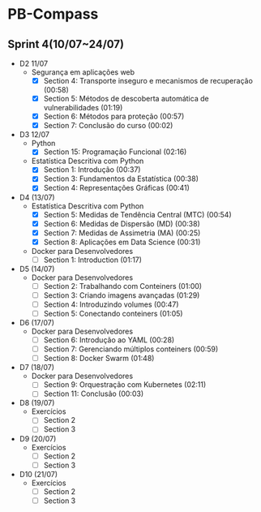 # PB-Compass

## **Sprint 4(10/07~24/07)**

- D2 11/07
    - Segurança em aplicações web
        - [X]  Section 4: Transporte inseguro e mecanismos de recuperação  (00:58)
        - [X]  Section 5: Métodos de descoberta automática de vulnerabilidades (01:19)
        - [X]  Section 6: Métodos para proteção (00:57)
        - [X]  Section 7: Conclusão do curso (00:02)
    
- D3 12/07
    - Python
        - [X]  Section 15: Programação Funcional (02:16)
    - Estatística Descritiva com Python
        - [X]  Section 1: Introdução (00:37)
        - [X]  Section 3: Fundamentos da Estatística (00:38)
        - [X]  Section 4: Representações Gráficas (00:41)
- D4 (13/07)
    - Estatística Descritiva com Python
        - [X]  Section 5: Medidas de Tendência Central (MTC) (00:54)
        - [X]  Section 6: Medidas de Dispersão (MD) (00:38)
        - [X]  Section 7: Medidas de Assimetria (MA) (00:25)
        - [X]  Section 8: Aplicações em Data Science (00:31)
    - Docker para Desenvolvedores
        - [ ]  Section 1: Introduction (01:17)
- D5 (14/07)
    - Docker para Desenvolvedores
        - [ ]  Section 2: Trabalhando com Conteiners (01:00)
        - [ ]  Section 3: Criando imagens avançadas (01:29)
        - [ ]  Section 4: Introduzindo volumes (00:47)
        - [ ]  Section 5: Conectando conteiners (01:05)
- D6 (17/07)
    - Docker para Desenvolvedores
        - [ ]  Section 6: Introdução ao YAML (00:28)
        - [ ]  Section 7: Gerenciando múltiplos conteiners  (00:59)
        - [ ]  Section 8: Docker Swarm (01:48)
- D7 (18/07)
    - Docker para Desenvolvedores
        - [ ]  Section 9: Orquestração com Kubernetes (02:11)
        - [ ]  Section 11: Conclusão (00:03)
- D8 (19/07)
    - Exercícios
        - [ ]  Section 2
        - [ ]  Section 3
- D9 (20/07)
    - Exercícios
        - [ ]  Section  2
        - [ ]  Section 3
- D10 (21/07)
    - Exercícios
        - [ ]  Section 2
        - [ ]  Section 3
